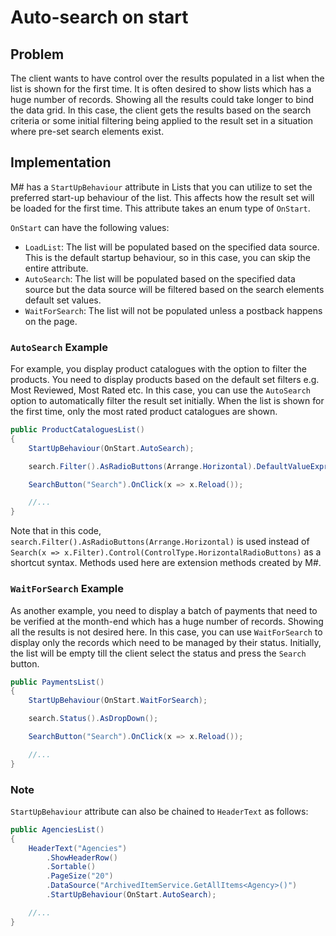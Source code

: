 # Auto-search on start

## Problem

The client wants to have control over the results populated in a list when the list is shown for the first time. It is often desired to show lists which has a huge number of records. Showing all the results could take longer to bind the data grid. In this case, the client gets the results based on the search criteria or some initial filtering being applied to the result set in a situation where pre-set search elements exist.

## Implementation

M# has a `StartUpBehaviour` attribute in Lists that you can utilize to set the preferred start-up behaviour of the list. This affects how the result set will be loaded for the first time. This attribute takes an enum type of `OnStart`.

`OnStart` can have the following values:

- `LoadList`: The list will be populated based on the specified data source. This is the default startup behaviour, so in this case, you can skip the entire attribute.
- `AutoSearch`: The list will be populated based on the specified data source but the data source will be filtered based on the search elements default set values.
- `WaitForSearch`: The list will not be populated unless a postback happens on the page.

### `AutoSearch` Example
For example, you display product catalogues with the option to filter the products. You need to display products based on the default set filters e.g. Most Reviewed, Most Rated etc. In this case, you can use the `AutoSearch` option to automatically filter the result set initially. When the list is shown for the first time, only the most rated product catalogues are shown.

```csharp
public ProductCataloguesList()
{
    StartUpBehaviour(OnStart.AutoSearch);

    search.Filter().AsRadioButtons(Arrange.Horizontal).DefaultValueExpression("MostRated");

    SearchButton("Search").OnClick(x => x.Reload());

    //...
}
```
Note that in this code, `search.Filter().AsRadioButtons(Arrange.Horizontal)` is used instead of `Search(x => x.Filter).Control(ControlType.HorizontalRadioButtons)` as a shortcut syntax. Methods used here are extension methods created by M#.

### `WaitForSearch` Example
As another example, you need to display a batch of payments that need to be verified at the month-end which has a huge number of records. Showing all the results is not desired here. In this case, you can use `WaitForSearch` to display only the records which need to be managed by their status. Initially, the list will be empty till the client select the status and press the `Search` button.

```csharp
public PaymentsList()
{
    StartUpBehaviour(OnStart.WaitForSearch);

    search.Status().AsDropDown();

    SearchButton("Search").OnClick(x => x.Reload());

    //...
}
```

### Note
`StartUpBehaviour` attribute can also be chained to `HeaderText` as follows: 
```csharp
public AgenciesList()
{
    HeaderText("Agencies")
        .ShowHeaderRow()
        .Sortable()
        .PageSize("20")
        .DataSource("ArchivedItemService.GetAllItems<Agency>()")
        .StartUpBehaviour(OnStart.AutoSearch);

    //...
}
```
